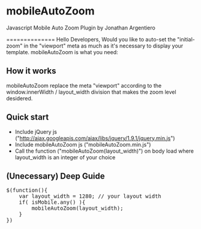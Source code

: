 mobileAutoZoom
==============

Javascript Mobile Auto Zoom Plugin
by Jonathan Argentiero

==============
Hello Developers,
Would you like to auto-set the "initial-zoom" in the "viewport" meta as much as it's necessary to display your template.
mobileAutoZoom is what you need:

## How it works
mobileAutoZoom replace the meta "viewport" according to the window.innerWidth / layout_width division that makes the zoom level desidered.

## Quick start

* Include jQuery js ("http://ajax.googleapis.com/ajax/libs/jquery/1.9.1/jquery.min.js")
* Include mobileAutoZoom js ("mobileAutoZoom.min.js")
* Call the function ("mobileAutoZoom(layout_width)") on body load where layout_width is an integer of your choice

## (Unecessary) Deep Guide 

<pre>$(function(){  
    var layout_width = 1280; // your layout width
    if( isMobile.any() ){ 
        mobileAutoZoom(layout_width);
    }
})
</pre>